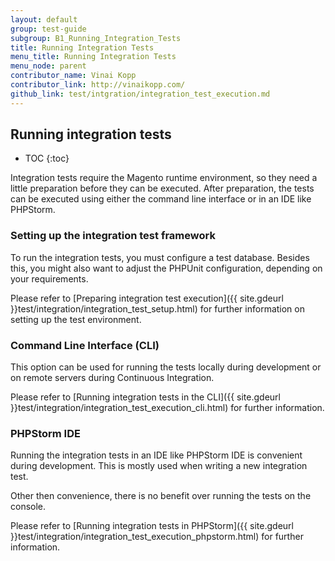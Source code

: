 ```yaml
---
layout: default
group: test-guide
subgroup: B1_Running_Integration_Tests
title: Running Integration Tests
menu_title: Running Integration Tests
menu_node: parent
contributor_name: Vinai Kopp
contributor_link: http://vinaikopp.com/
github_link: test/intgration/integration_test_execution.md
---
```


## Running integration tests

* TOC
{:toc}

Integration tests require the Magento runtime environment, so they need a little preparation before they can be executed. After preparation, the tests can be executed using either the command line interface or in an IDE like PHPStorm.

### Setting up the integration test framework
To run the integration tests, you must configure a test database.  Besides this, you might also want to adjust the PHPUnit configuration, depending on your requirements.

Please refer to [Preparing integration test execution]({{ site.gdeurl }}test/integration/integration_test_setup.html) for further information on setting up the test environment.

### Command Line Interface (CLI)  

This option can be used for running the tests locally during development or on remote servers during Continuous Integration.  

Please refer to [Running integration tests in the CLI]({{ site.gdeurl }}test/integration/integration_test_execution_cli.html) for further information.

### PHPStorm IDE

Running the integration tests in an IDE like PHPStorm IDE is convenient during development. This is mostly used when writing a new integration test.

Other then convenience, there is no benefit over running the tests on the console.

Please refer to [Running integration tests in PHPStorm]({{ site.gdeurl }}test/integration/integration_test_execution_phpstorm.html) for further information.
